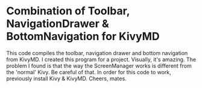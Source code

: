 # Combination of Toolbar, NavigationDrawer & BottomNavigation for KivyMD
This code compiles the toolbar, navigation drawer and bottom navigation from KivyMD.
I created this program for a project. 
Visually, it's amazing. 
The problem I found is that the way the ScreenManager works is different from the 'normal' Kivy.
Be careful of that. 
In order for this code to work, previously install Kivy & KivyMD.
Cheers, mates.
